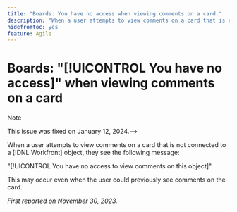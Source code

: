```yaml
---
title: "Boards: You have no access when viewing comments on a card."
description: "When a user attempts to view comments on a card that is not connected to a Workfront object, they see an error message."
hidefromtoc: yes
feature: Agile
---
```


# Boards: "[!UICONTROL You have no access]" when viewing comments on a card

>[!NOTE]
>
>This issue was fixed on January 12, 2024.-->

When a user attempts to view comments on a card that is not connected to a [!DNL Workfront] object, they see the following message: 

"[!UICONTROL You have no access to view comments on this object]"

This may occur even when the user could previously see comments on the card.

_First reported on November 30, 2023._
